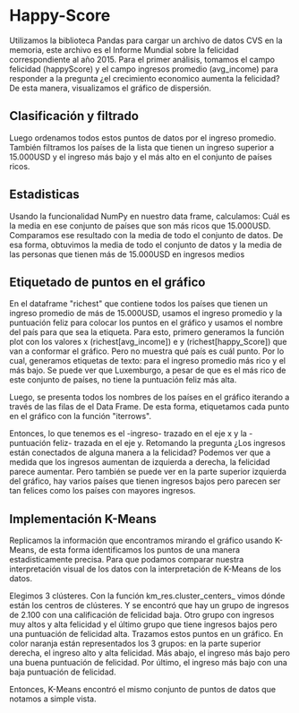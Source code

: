 # Happy-Score
Utilizamos la biblioteca Pandas para cargar un archivo de datos CVS en la memoria, este archivo es el Informe Mundial sobre la felicidad correspondiente
al año 2015. 
Para el primer análisis, tomamos el campo felicidad (happyScore) y el campo ingresos promedio (avg_income)
para responder a la pregunta ¿el crecimiento economico aumenta la felicidad?
De esta manera, visualizamos el gráfico de dispersión.

## Clasificación y filtrado
Luego ordenamos todos estos puntos de datos por el ingreso promedio.
También filtramos los países de la lista que tienen un ingreso superior a 15.000USD y el ingreso más bajo y el más alto en el conjunto de países ricos. 

## Estadisticas
Usando la funcionalidad NumPy en nuestro data frame, calculamos:
Cuál es la media en ese conjunto de países que son más ricos que 15.000USD.
Comparamos ese resultado con la media de todo el conjunto de datos. 
De esa forma, obtuvimos la media de todo el conjunto de datos y la media de las personas que tienen más de 15.000USD en ingresos medios

## Etiquetado de puntos en el gráfico
En el dataframe "richest" que contiene todos los países que tienen un ingreso promedio de más de 15.000USD, usamos el ingreso promedio
y la puntuación feliz para colocar los puntos en el gráfico y usamos el nombre del país para que sea la etiqueta. 
Para esto, primero generamos la función plot con los valores x (richest[avg_income]) e y (richest[happy_Score]) 
que van a conformar el gráfico. 
Pero no muestra qué país es cuál punto. Por lo cual, generamos etiquetas de texto: para el ingreso promedio más rico y el más bajo.
Se puede ver que Luxemburgo, a pesar de que es el más rico de este conjunto de países, no tiene la puntuación feliz más alta. 

Luego, se presenta todos los nombres de los países en el gráfico iterando a través de las filas de el Data Frame. 
De esta forma, etiquetamos cada punto en el gráfico con la función "iterrows".


Entonces, lo que tenemos es el -ingreso- trazado en el eje x y la -puntuación feliz- trazada en el eje y. Retomando la pregunta ¿Los ingresos están conectados de alguna manera a la felicidad?
Podemos ver que a medida que los ingresos aumentan de izquierda a derecha, la felicidad parece aumentar.
Pero también se puede ver en la parte superior izquierda del gráfico, hay varios países que tienen ingresos bajos pero parecen ser tan felices como los países con mayores ingresos. 

## Implementación K-Means
Replicamos la información que encontramos mirando el gráfico usando K-Means, de esta forma identificamos los puntos de una manera estadisticamente precisa. 
Para que podamos comparar nuestra interpretación visual de los datos con la interpretación de K-Means de los datos.

Elegimos 3 clústeres.
Con la función km_res.cluster_centers_ vimos dónde están los centros de clústeres. Y se encontró que hay un grupo de ingresos de 2.100 con una calificación de felicidad baja. Otro grupo con ingresos muy altos y alta felicidad y el último grupo que tiene ingresos bajos pero una puntuación de felicidad alta. 
Trazamos estos puntos en un gráfico. 
En color naranja están representados los 3 grupos: en la parte superior derecha, el ingreso alto y alta felicidad. Más abajo, el ingreso más bajo pero una buena puntuación de felicidad. Por último, el ingreso más bajo con una baja puntuación de felicidad.

Entonces, K-Means encontró el mismo conjunto de puntos de datos que notamos a simple vista. 

